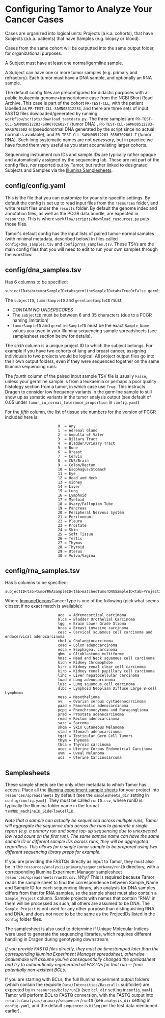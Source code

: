 # Configuring Tamor to Analyze Your Cancer Cases

Cases are organized into logical units: Projects (a.k.a. cohorts), that have Subjects (a.k.a. patients) that have Samples (e.g. biopsy or blood).  

Cases from the same cohort will be outputted into the same output folder, for organizational purposes.

A Subject must have at least one normal/germline sample. 

A Subject can have one or more tumor samples (e.g. primary and refractory).
Each tumor must have a DNA sample, and optionally an RNA sample. 

The default config files are preconfigured for didactic purposes with a public leukaemia genome+transcriptome case from the NCBI Short Read Archive.
This case is part of the cohort ``PR-TEST-CLL``, with the patient labelled as ``PR-TEST-CLL-SAMN08512283``, and there are three sets of input FASTQ files
dowloaded/generated by running ``workflow/scripts/download_testdata.py``. The three samples are ``PR-TEST-CLL-SAMN08512283-SRR6702602-T`` (tumor DNA)
, ``PR-TEST-CLL-SAMN08512283-SRR6702602-N`` (pseudonormal DNA generated by the script since no actual normal is available), and 
``PR-TEST-CLL-SAMN08512283-SRR6702601-T`` (tumor RNA). Such long systematic names are not *necessary*, but in practice we have found them very useful as
you start accumulating larger cohorts.

Sequencing instrument run IDs and sample IDs are typically rather opaque and automatically assigned by the sequencing lab. 
These are not part of the config files, nor reported out by Tamor, but rather 
linked to designated Subjects and Samples via the [Illumina Samplesheets](#samplesheets).

## config/config.yaml

This is the file that you can customize for your site-specific settings. 
By default the config is set up to read input files from the ``resources`` folder, and write result files under the ``results`` folder. 
By default the genome index and annotation files, as well as the PCGR data bundle, are expected in ``resources``. 
This is where ``workflow/scripts/download_resources.py`` puts those files.

Tamor's default config has the input lists of paired tumor-normal samples (with minimal metadata, described below) in files called ``config/dna_samples.tsv`` and ``config/rna_samples.tsv``.
These TSVs are the main config files that you will need to edit to run your own samples through the workflow.

## config/dna_samples.tsv
Has 6 columns to be specified:

```
subjectID<tab>tumorSampleID<tab>germlineSampleID<tab>TrueOrFalse_germline_contains_some_tumor<tab>PCGRTissueSiteNumber<tab>ProjectID
```

The ``subjectID``, ``tumorSampleID`` and ``germlineSampleID`` must:

- *CONTAIN NO UNDERSCORES*
- The ``subjectID`` must be between 6 and 35 characters (due to a PCGR naming limitation)
- ``tumorSampleID`` and ``germlineSampleID`` must be the exact ``Sample_Name`` values you used in your Illumina sequencing sample spreadsheets (see samplesheet section below for details).

The *sixth* column is a unique project ID to which the subject belongs. For example if you have two cohorts of lung and breast cancer, 
assigning individuals to two projects would be logical. 
All project output files go into their own output folders, even if they were sequenced together on the same Illumina sequencing runs.

The *fourth* column of the paired input sample TSV file is usually ``False``, unless your germline sample is from a leukaemia or perhaps 
a poor quality histology section from a tumor, in which case use ``True``. This instructs Dragen to consider low frequency variants 
in the germline sample to still show up as somatic variants in the tumor analysis output (see default of 0.05 under ``tumor_in_normal_tolerance_proportion`` in ``config.yaml``)

For the *fifth* column, the list of tissue site numbers for the version of PCGR included here is:

```
                        0  = Any
                        1  = Adrenal Gland
                        2  = Ampulla of Vater
                        3  = Biliary Tract
                        4  = Bladder/Urinary Tract
                        5  = Bone
                        6  = Breast
                        7  = Cervix
                        8  = CNS/Brain
                        9  = Colon/Rectum
                        10 = Esophagus/Stomach
                        11 = Eye
                        12 = Head and Neck
                        13 = Kidney
                        14 = Liver
                        15 = Lung
                        16 = Lymphoid
                        17 = Myeloid
                        18 = Ovary/Fallopian Tube
                        19 = Pancreas
                        20 = Peripheral Nervous System
                        21 = Peritoneum
                        22 = Pleura
                        23 = Prostate
                        24 = Skin
                        25 = Soft Tissue
                        26 = Testis
                        27 = Thymus
                        28 = Thyroid
                        29 = Uterus
                        30 = Vulva/Vagina
```

## config/rna_samples.tsv
Has 5 columns to be specified:

```
subjectID<tab>tumorRNASampleID<tab>matchedTumorDNASampleID<tab>ProjectID<tab>ImmuneDeconvCancerType
```

Where [ImmuneDeconv](https://omnideconv.org/immunedeconv/articles/immunedeconv.html)CancerType is 
one of the following (pick what seems closest if no exact match is available):

```
                        acc  = Adrenocortical carcinoma
                        blca = Bladder Urothelial Carcinoma
                        lgg  = Brain Lower Grade Glioma
                        brca = Breast invasive carcinoma
                        cesc = Cervical squamous cell carcinoma and endocervical adenocarcinoma
                        chol = Cholangiocarcinoma
                        coad = Colon adenocarcinoma
                        esca = Esophageal carcinoma
                        gbm  = Glioblastoma multiforme
                        hnsc = Head and Neck squamous cell carcinoma
                        kich = Kidney Chromophobe
                        kirc = Kidney renal clear cell carcinoma
                        kirp = Kidney renal papillary cell carcinoma
                        lihc = Liver hepatocellular carcinoma
                        luad = Lung adenocarcinoma
                        lusc = Lung squamous cell carcinoma
                        dlbc = Lymphoid Neoplasm Diffuse Large B-cell Lymphoma
                        meso = Mesothelioma
                        ov   = Ovarian serous cystadenocarcinoma
                        paad = Pancreatic adenocarcinoma
                        pcpg = Pheochromocytoma and Paraganglioma
                        prad = Prostate adenocarcinoma
                        read = Rectum adenocarcinoma
                        sarc = Sarcoma
                        skcm = Skin Cutaneous Melanoma
                        stad = Stomach adenocarcinoma
                        tgct = Testicular Germ Cell Tumors
                        thym = Thymoma
                        thca = Thyroid carcinoma
                        ucec = Uterine Corpus Endometrial Carcinoma
                        uvm  = Uveal Melanoma
                        ucs  = Uterine Carcinosarcoma
```

## Samplesheets
These sample sheets are the only other metadata to which Tamor has access. Place all the 
[Illumina experiment sample sheets](https://support.illumina.com/downloads/sample-sheet-v2-template.html) for your project 
into ``resources/spreadsheets`` by default (see the ``samplesheets_dir`` setting in ``config/config.yaml``). They must be 
called ``runID.csv``, where runID is typically the Illumina folder name in the format ``YYMMDD_machineID_SideFlowCellID``.

*Note that a sample can actually be sequenced across multiple runs, Tamor will aggregate the sequence data across the runs to
generate a single report (e.g. a primary run and some top-up sequencing due to unexpected low read count on the first run). The
same sample name can have the same sample ID or different sample IDs across runs, they will be aggregated regardless. This allows
for a single tumor sample to be prepared using two different sequencing library preps for example.*

If you are providing the FASTQs directly as input to Tamor, they must also be in the ``resources/analysis/primary/sequencerName/runID`` directory, 
with a corresponding Illumina Experiment Manager samplesheet ``resources/spreadsheets/runID.csv``. *Why?* This is required because Tamor reads the sample 
sheet to find the correspondence between Sample_Name and Sample ID for each sequencing library, also analysis for DNA samples differs from that for RNA 
samples, so the sample sheet must also contain a ``Sample_Project`` column. Sample projects with names that contain "RNA" in them will be processed as such, 
all others are assumed to be DNA. The ``Sample_Project`` is not used for any other purpose than distinguishing RNA and DNA, and does not need to be the 
same as the ProjectIDs listed in the ``config`` folder files.

The samplesheet is also used to determine if Unique Molecular Indices were used to generate the sequencing libraries, which requires different handling in Dragen during genotyping downstream.

*If you provide FASTQ files directly, they must be timestamped later than the corresponding Illumina Experiment Manager spreadsheet, 
otherwise Snakemake will assume you've consequentially changed the spreadsheet and try to automatically regenerated all FASTQs 
for that run -- from potentially non-existent BCLs*.

If you are starting with BCLs, the full Illumina experiment output folders (which contain the 
requisite ``Data/Intensities/Basecalls`` subfolder) are expected by in ``resources/bcls/runID`` (see ``bcl_dir`` setting in``config.yaml``). Tamor will perform BCL 
to FASTQ conversion, with the FASTQ output into ``results/analysis/primary/sequencer/runID`` (see ``analysis_dir`` setting in ``config.yaml``, and the 
default ``sequencer`` is ``HiSeq`` per the test data mentioned earlier).
